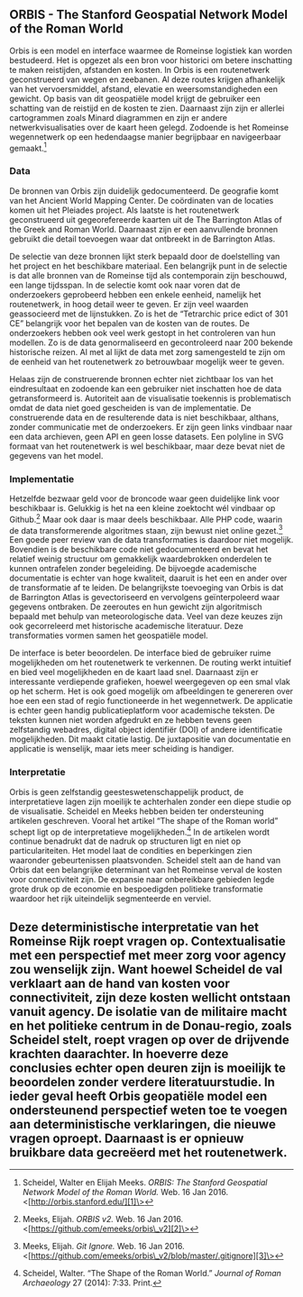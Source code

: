 ## ORBIS - The Stanford Geospatial Network Model of the Roman World

Orbis is een model en interface waarmee de Romeinse logistiek kan worden bestudeerd. Het is opgezet als een bron voor historici om betere inschatting te maken reistijden, afstanden en kosten. In Orbis is een routenetwerk geconstrueerd van wegen en zeebanen. Al deze routes krijgen afhankelijk van het vervoersmiddel, afstand, elevatie en weersomstandigheden een gewicht. Op basis van dit geospatiële model krijgt de gebruiker een schatting van de reistijd en de kosten te zien. Daarnaast zijn zijn er allerlei cartogrammen zoals Minard diagrammen en zijn er andere netwerkvisualisaties over de kaart heen gelegd. Zodoende is het Romeinse wegennetwerk op een hedendaagse manier begrijpbaar en navigeerbaar gemaakt.[^1]

### Data

De bronnen van Orbis zijn duidelijk gedocumenteerd. De geografie komt van het Ancient World Mapping Center. De coördinaten van de locaties komen uit het Pleiades project. Als laatste is het routenetwerk geconstrueerd uit gegeorefereerde kaarten uit de The Barrington Atlas of the Greek and Roman World. Daarnaast zijn er een aanvullende bronnen gebruikt die detail toevoegen waar dat ontbreekt in de Barrington Atlas. 

De selectie van deze bronnen lijkt sterk bepaald door de doelstelling van het project en het beschikbare materiaal. Een belangrijk punt in de selectie is dat alle bronnen van de Romeinse tijd als contemporain zijn beschouwd, een lange tijdsspan. In de selectie komt ook naar voren dat de onderzoekers geprobeerd hebben een enkele eenheid, namelijk het routenetwerk, in hoog detail weer te geven. Er zijn veel waarden geassocieerd met de lijnstukken. Zo is het de “Tetrarchic price edict of 301 CE” belangrijk voor het bepalen van de kosten van de routes. De onderzoekers hebben ook veel werk gestopt in het controleren van hun modellen. Zo is de data genormaliseerd en gecontroleerd naar 200 bekende historische reizen. Al met al lijkt de data met zorg samengesteld te zijn om de eenheid van het routenetwerk zo betrouwbaar mogelijk weer te geven. 

Helaas zijn de construerende bronnen echter niet zichtbaar los van het eindresultaat en zodoende kan een gebruiker niet inschatten hoe de data getransformeerd is. Autoriteit aan de visualisatie toekennis is problematisch omdat de data niet goed gescheiden is van de implementatie. De construerende data en de resulterende data is niet beschikbaar, althans, zonder communicatie met de onderzoekers. Er zijn geen links vindbaar naar een data archieven, geen API en geen losse datasets. Een polyline in SVG formaat van het routenetwerk is wel beschikbaar, maar deze bevat niet de gegevens van het model. 

### Implementatie

Hetzelfde bezwaar geld voor de broncode waar geen duidelijke link voor beschikbaar is. Gelukkig is het na een kleine zoektocht wél vindbaar op Github.[^2] Maar ook daar is maar deels beschikbaar. Alle PHP code, waarin de data transformerende algoritmes staan, zijn bewust niet online gezet.[^3] Een goede peer review van de data transformaties is daardoor niet mogelijk. Bovendien is de beschikbare code niet gedocumenteerd en bevat het relatief weinig structuur om gemakkelijk waardebrokken onderdelen te kunnen ontrafelen zonder begeleiding. De bijvoegde academische documentatie is echter van hoge kwaliteit, daaruit is het een en ander over de transformatie af te leiden. De belangrijkste toevoeging van Orbis is dat de Barrington Atlas is gevectoriseerd en vervolgens geïnterpoleerd waar gegevens ontbraken. De zeeroutes en hun gewicht zijn algoritmisch bepaald met behulp van meteorologische data. Veel van deze keuzes zijn ook gecorreleerd met historische academische literatuur. Deze transformaties vormen samen het geospatiële model. 

De interface is beter beoordelen. De interface bied de gebruiker ruime mogelijkheden om het routenetwerk te verkennen. De routing werkt intuïtief en bied veel mogelijkheden en de kaart laad snel. Daarnaast zijn er interessante verdiepende grafieken, hoewel weergegeven op een smal vlak op het scherm. Het is ook goed mogelijk om afbeeldingen te genereren over hoe een een stad of regio functioneerde in het wegennetwerk. De applicatie is echter geen handig publicatieplatform voor academische teksten. De teksten kunnen niet worden afgedrukt en ze hebben tevens geen zelfstandig webadres, digital object identifiër (DOI) of andere identificatie mogelijkheden. Dit maakt citatie lastig. De juxtapositie van documentatie en applicatie is wenselijk, maar iets meer scheiding is handiger.

### Interpretatie

Orbis is geen zelfstandig geesteswetenschappelijk product, de interpretatieve lagen zijn moeilijk te achterhalen zonder een diepe studie op de visualisatie. Scheidel en Meeks hebben beiden  ter ondersteuning artikelen geschreven. Vooral het artikel “The shape of the Roman world” schept ligt op de interpretatieve mogelijkheden.[^4] In de artikelen wordt continue benadrukt dat de nadruk op structuren ligt en niet op particulariteiten. Het model laat de condities en beperkingen zien waaronder gebeurtenissen plaatsvonden. Scheidel stelt aan de hand van Orbis dat een belangrijke determinant van het Romeinse verval de kosten voor connectiviteit zijn. De expansie naar onbereikbare gebieden legde grote druk op de economie en bespoedigden politieke transformatie waardoor het rijk uiteindelijk segmenteerde en verviel.

Deze deterministische interpretatie van het Romeinse Rijk roept vragen op. Contextualisatie met een perspectief met meer zorg voor agency zou wenselijk zijn. Want hoewel Scheidel de val verklaart aan de hand van kosten voor connectiviteit, zijn deze kosten wellicht ontstaan vanuit agency. De isolatie van de militaire macht en het politieke centrum in de Donau-regio, zoals Scheidel stelt, roept vragen op over de drijvende krachten daarachter. In hoeverre deze conclusies echter open deuren zijn is moeilijk te beoordelen zonder verdere literatuurstudie. In ieder geval heeft Orbis geopatiële model een ondersteunend perspectief weten toe te voegen aan deterministische verklaringen, die nieuwe vragen oproept. Daarnaast is er opnieuw bruikbare data gecreëerd met het routenetwerk. 
---- 

[^1]:	Scheidel, Walter en Elijah Meeks. *ORBIS: The Stanford Geospatial Network Model of the Roman World.* Web. 16 Jan 2016. \<[http://orbis.stanford.edu/][1]\>

[^2]:	Meeks, Elijah.  *ORBIS v2.* Web. 16 Jan 2016. \<[https://github.com/emeeks/orbis\_v2][2]\>

[^3]:	Meeks, Elijah. *Git Ignore.* Web. 16 Jan 2016. \<[https://github.com/emeeks/orbis\_v2/blob/master/.gitignore][3]\>

[^4]:	Scheidel, Walter. “The Shape of the Roman World.” *Journal of Roman Archaeology* 27 (2014): 7:33. Print.

[1]:	http://orbis.stanford.edu/
[2]:	https://github.com/emeeks/orbis_v2
[3]:	https://github.com/emeeks/orbis_v2/blob/master/.gitignore